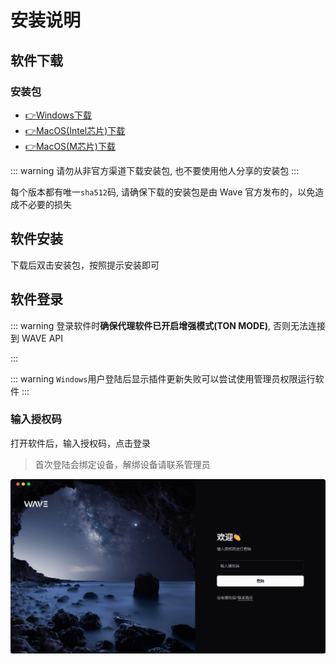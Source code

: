 # 安装说明

## 软件下载

### 安装包

- [👉Windows下载](https://updater.wavetool.xyz/desktop-updates/wave-desktop-x64.exe)
- [👉MacOS(Intel芯片)下载](https://updater.wavetool.xyz/desktop-updates/wave-desktop-x64.dmg)
- [👉MacOS(M芯片)下载](https://updater.wavetool.xyz/desktop-updates/wave-desktop-arm64.dmg)

::: warning
请勿从非官方渠道下载安装包, 也不要使用他人分享的安装包
:::

每个版本都有唯一`sha512`码, 请确保下载的安装包是由 Wave 官方发布的，以免造成不必要的损失

## 软件安装

下载后双击安装包，按照提示安装即可

## 软件登录

::: warning
登录软件时**确保代理软件已开启增强模式(TON MODE)**, 否则无法连接到 WAVE API

:::

::: warning
`Windows`用户登陆后显示插件更新失败可以尝试使用管理员权限运行软件
:::

<!-- > 推荐的代理软件 https://www.clashforwindows.net/ -->

### 输入授权码

打开软件后，输入授权码，点击登录

> 首次登陆会绑定设备，解绑设备请联系管理员

![login](./assets/ss/wave-login.png)

